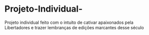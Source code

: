 # Projeto-Individual-
Projeto individual feito com o intuito de cativar apaixonados pela Libertadores e trazer lembranças de edições marcantes desse século  
